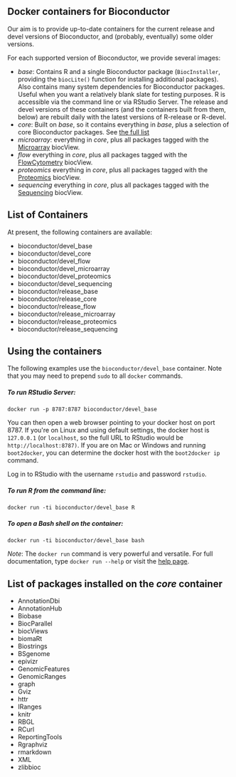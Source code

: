 ## Docker containers for Bioconductor

Our aim is to provide up-to-date containers for the current 
release and devel versions of Bioconductor, and (probably, eventually)
some older versions.

For each supported version of Bioconductor, we provide several
images:


* *base*: Contains R and a single Bioconductor package (`BiocInstaller`,
  providing the `biocLite()` function for installing additional
  packages).
  Also contains many system dependencies for Bioconductor packages.
  Useful when you want a relatively blank slate for testing purposes. 
  R is accessible via the command line or via RStudio Server.
  The release and devel versions of these containers (and the
  containers built from them, below) are rebuilt
  daily with the latest versions of R-release or R-devel.
* *core*: Built on *base*, so it contains everything in *base*, plus
  a selection of core Bioconductor packages.
  See [the full list](#the-full-list)
* *microarray*: everything in *core*, plus 
  all packages tagged with the 
  [Microarray](/packages/release/BiocViews.html#___Microarray) biocView.
* *flow* everything in *core*, plus all packages tagged with the
  [FlowCytometry](/packages/release/BiocViews.html#___FlowCytometry) biocView.
* *proteomics* everything in *core*, plus all packages tagged with the
  [Proteomics](/packages/release/BiocViews.html#___Proteomics) biocView.
* *sequencing* everything in *core*, plus all packages tagged with the
  [Sequencing](/packages/release/BiocViews.html#___Sequencing) biocView.

## List of Containers

At present, the following containers are available:

* bioconductor/devel_base
* bioconductor/devel_core
* bioconductor/devel_flow
* bioconductor/devel_microarray
* bioconductor/devel_proteomics
* bioconductor/devel_sequencing
* bioconductor/release_base
* bioconductor/release_core
* bioconductor/release_flow
* bioconductor/release_microarray
* bioconductor/release_proteomics
* bioconductor/release_sequencing

## Using the containers

The following examples use the `bioconductor/devel_base` container.
Note that you may need to prepend `sudo` to all `docker` commands.

##### To run RStudio Server:

    docker run -p 8787:8787 bioconductor/devel_base

You can then open a web browser pointing to your docker host on port 8787.
If you're on Linux and using default settings, the docker host is
`127.0.0.1` (or `localhost`, so the full URL to RStudio would be
`http://localhost:8787)`. If you are on Mac or Windows and running
`boot2docker`, you can determine the docker host with the
`boot2docker ip` command.

Log in to RStudio with the username `rstudio` and password `rstudio`.

##### To run R from the command line:

    docker run -ti bioconductor/devel_base R

##### To open a Bash shell on the container:

    docker run -ti bioconductor/devel_base bash

*Note*: The `docker run` command is very powerful and versatile. 
For full documentation, type `docker run --help` or visit
the [help page](https://docs.docker.com/reference/run/).

<a name="the-full-list"></a>
## List of packages installed on the *core* container

* AnnotationDbi
* AnnotationHub
* Biobase
* BiocParallel
* biocViews
* biomaRt
* Biostrings
* BSgenome
* epivizr
* GenomicFeatures
* GenomicRanges
* graph
* Gviz
* httr
* IRanges
* knitr
* RBGL
* RCurl
* ReportingTools
* Rgraphviz
* rmarkdown
* XML
* zlibbioc

